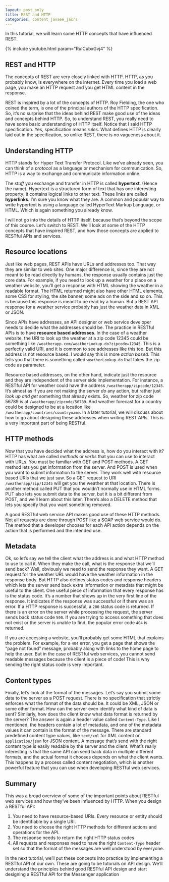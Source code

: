 ```yaml
---           
layout: post_only
title: REST and HTTP
categories: content javaee_jaxrs
---
```


In this tutorial, we will learn some HTTP concepts that have influenced REST.

{% include youtube.html param="RuICubxGvj4" %}

## REST and HTTP

The concepts of REST are very closely linked with HTTP. HTTP, as you probably know, is everywhere on the internet. Every time you load a web page, you make an HTTP request and you get HTML content in the response.

REST is inspired by a lot of the concepts of HTTP. Roy Fielding, the one who coined the term, is one of the principal authors of the HTTP specification. So, it’s no surprise that the ideas behind REST make good use of the ideas and concepts behind HTTP. So, to understand REST, you really need to have some basic understanding of HTTP itself. Notice that I said HTTP specification. Yes, specification means _rules_. What defines HTTP is clearly laid out in the specification, so unlike REST, there is no vagueness about it.

## Understanding HTTP

HTTP stands for Hyper Text Transfer Protocol. Like we’ve already seen, you can think of a _protocol_ as a language or mechanism for communication. So, HTTP is a way to exchange and communicate information online.

The _stuff_ you exchange and transfer in HTTP is called **hypertext**. (Hence the name). Hypertext is a structured form of text that has one interesting property: it contains logical links to other text. These links are called **hyperlinks**. I’m sure you know what they are. A common and popular way to write hypertext is using a language called HyperText Markup Language, or HTML. Which is again something you already know.

I will not go into the details of HTTP itself, because that’s beyond the scope of this course. Let’s switch to REST. We’ll look at some of the HTTP concepts that have inspired REST, and how those concepts are applied to RESTful APIs and services.

## Resource locations

Just like web pages, REST APIs have URLs and addresses too. That way they are similar to web sites. One major difference is, since they are not meant to be read directly by humans, the response usually contains just the core data. For example, if you need to look up a weather for a place on a weather website, you’ll get a response with HTML showing the weather in a readable format. The HTML returned might also have other HTML elements, some CSS for styling, the site banner, some ads on the side and so on. This is because this response is meant to be read by a human. But a REST API response for a weather service probably has just the weather data in XML or JSON.

Since APIs have addresses, an API designer or web service developer needs to decide what the addresses should be. The practice in RESTful APIs is to have **resource based addresses**. In the case of a weather website, the URI to look up the weather at a zip code 12345 could be something like `/weatherapp.com/weatherLookup.do?zipcode=12345`. This is a perfectly valid URI, and it is common to see addresses like this too. But this address is not resource based. I would say this is more _action based_. This tells you that there is something called `weatherLookup.do` that takes the zip code as parameter. 

Resource based addresses, on the other hand, indicate just the resource and they are independent of the server side implementation. For instance, a RESTful API for weather could have the address `/weatherapp/zipcode/12345`. It’s almost as if you are not making the server _do_ any action, but rather just _look up and get_ something that already exists. So, weather for zip code 56789 is at `/weatherapp/zipcode/56789`. And weather forecast for a country could be designed to be at a location like `/weatherapp/countries/countryname`. In a later tutorial, we will discuss about how to go about designing these addresses when writing REST APIs. This is a very important part of being RESTful.

## HTTP methods

Now that you have decided what the address is, how do you interact with it? HTTP has what are called _methods_ or _verbs_ that you can use to interact with URLs. You must be familiar with GET and POST methods. A GET method lets you get information from the server. And POST is used when you want to submit information to the server. They work well with resource based URIs that we just saw. So a GET request to URI `/weatherapp/zip/12345` will get you the weather at that location. There is another method called PUT that you wouldn’t normally use in HTML forms. PUT also lets you submit data to the server, but it is a bit different from POST, and we’ll learn about this later. There’s also a DELETE method that lets you specify that you want something removed.

A good RESTful web service API makes good use of these HTTP methods. Not all requests are done through POST like a SOAP web service would do. The method that a developer chooses for each API action depends on the action that is performed and the intended use. 

## Metadata

Ok, so let’s say we tell the client what the address is and what HTTP method to use to call it. When they make the call, what is the response that we’ll send back? Well, obviously we need to send the response they want. A GET request for the weather URL would have the weather information in the response body. But HTTP also defines status codes and response headers which lets the server send back extra information or metadata that might be useful to the client. One useful piece of information that every response has is the status code. It’s a number that shows up in the very first line of the response. It indicates if the response was successful or if there was an error. If a HTTP response is successful, a `200` status code is returned. If there is an error on the server while processing the request, the server sends back status code `500`. If you are trying to access something that does not exist or the server is unable to find, the popular error code `404` is returned. 

If you are accessing a website, you’ll probably get some HTML that explains the problem. For example, for a `404` error, you get a page that shows the “page not found” message, probably along with links to the home page to help the user. But in the case of RESTful web services, you cannot send readable messages because the client is a piece of code! This is why sending the right status code is very important. 

## Content types

Finally, let’s look at the format of the messages. Let’s say you submit some data to the server as a POST request. There is no specification that strictly enforces what the format of the data should be. It could be XML, JSON or some other format. How can the server even identify what kind of data is sent? Similarly, how does the client know what data format is returned by the server? The answer is again a header value called `Content-Type`. Like I mentioned, the headers contain a lot of metadata, and one of the metadata values it can contain is the format of the message. There are standard predefined content type values, like `text/xml` for XML content or `application/json` for JSON content. A message that’s send with the right content type is easily readable by the server and the client. What’s really interesting is that the same API can send back data in multiple different formats, and the actual format it chooses depends on what the client wants. This happens by a process called content negotiation, which is another powerful feature that you can use when developing RESTful web services.

## Summary

This was a broad overview of some of the important points about RESTful web services and how they’ve been influenced by HTTP. When you design a RESTful API:

1. You need to have resource-based URIs. Every resource or entity should be identifiable by a single URI.
2. You need to choose the right HTTP methods for different actions and operations for the API.
3. The response needs to return the right HTTP status codes
4. All requests and responses need to have the right `Content-Type` header set so that the format of the messages are well understood by everyone.

In the next tutorial, we’ll put these concepts into practice by implementing a RESTful API of our own. These are going to be tutorials on API design. We'll understand the principles behind good RESTful API design and start designing a RESTful API for the Messenger application
